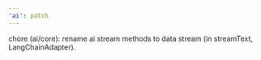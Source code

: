 ```yaml
---
'ai': patch
---
```


chore (ai/core): rename ai stream methods to data stream (in streamText, LangChainAdapter).
